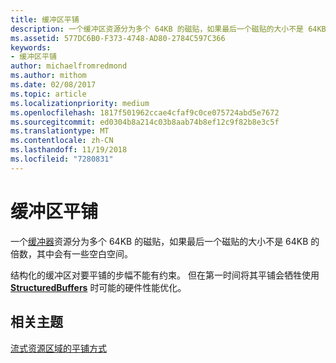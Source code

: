 ```yaml
---
title: 缓冲区平铺
description: 一个缓冲区资源分为多个 64KB 的磁贴，如果最后一个磁贴的大小不是 64KB 的倍数，其中会有一些空白空间。
ms.assetid: 577DC6B0-F373-4748-AD80-2784C597C366
keywords:
- 缓冲区平铺
author: michaelfromredmond
ms.author: mithom
ms.date: 02/08/2017
ms.topic: article
ms.localizationpriority: medium
ms.openlocfilehash: 1817f501962ccae4cfaf9c0ce075724abd5e7672
ms.sourcegitcommit: ed0304b8a214c03b8aab74b8ef12c9f82b8e3c5f
ms.translationtype: MT
ms.contentlocale: zh-CN
ms.lasthandoff: 11/19/2018
ms.locfileid: "7280831"
---
```

# <a name="buffer-tiling"></a>缓冲区平铺


一个[缓冲器](introduction-to-buffers.md)资源分为多个 64KB 的磁贴，如果最后一个磁贴的大小不是 64KB 的倍数，其中会有一些空白空间。

结构化的缓冲区对要平铺的步幅不能有约束。 但在第一时间将其平铺会牺牲使用 [**StructuredBuffers**](https://msdn.microsoft.com/library/windows/desktop/ff471514) 时可能的硬件性能优化。

## <a name="span-idrelated-topicsspanrelated-topics"></a><span id="related-topics"></span>相关主题


[流式资源区域的平铺方式](how-a-streaming-resource-s-area-is-tiled.md)

 

 




